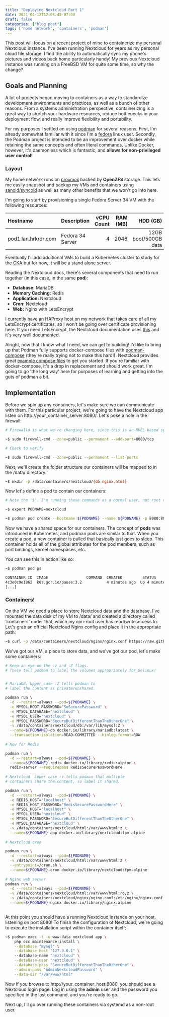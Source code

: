 ```yaml
---
title: "Deploying Nextcloud Part 1"
date: 2021-04-12T12:08:45-07:00
draft: false
categories: ["blog post"]
tags: ['home network', 'containers', 'podman']
---
```


This post will focus on a recent project of mine to containerize my personal Nextcloud instance. I've been running Nextcloud for years as my personal cloud file storage. I find the ability to automatically sync my phone's pictures and videos back home particularly handy! My previous Nextcloud instance was running on a FreeBSD VM for quite some time, so why the change? 

## Goals and Planning

A lot of projects began moving to containers as a way to standardize development environments and practices, as well as a bunch of other reasons. From a systems administration perspective, containerizing is a great way to stretch your hardware resources, reduce bottlenecks in your deployment flow, and really improve flexibility and portability. 

For my purposes I settled on using [podman](https://podman.io/) for several reasons. First, I'm already somewhat familiar with it since I'm a [fedora](https://getfedora.org/) linux user. Secondly, the Podman project is intended to be an improvement over docker while retaining the same concepts and often literal commands. Unlike Docker, however, it's daemonless which is fantastic, and **allows for non-privileged user control!** 

### Layout

My home network runs on [proxmox](https://www.proxmox.com/) backed by **OpenZFS** storage. This lets me easily snapshot and backup my VMs and containers using [sanoid/syncoid](https://github.com/jimsalterjrs/sanoid) as well as many other benefits that we won't go into here. 

I'm going to start by provisioning a single Fedora Server 34 VM with the following resources:

| Hostname            | Description      | vCPU Count | RAM (MB) | HDD (GB)             |
| :-------            | :----------      | ---------: | -------: | -------:             |
| pod1.lan.hrkrdr.com | Fedora 34 Server | 4          | 2048     | 12GB boot/500GB data |

Eventually I'll add additional VMs to build a Kubernetes cluster to study for the [CKA](https://training.linuxfoundation.org/certification/certified-kubernetes-administrator-cka/) but for now, it will be a stand alone server. 

Reading the Nextcloud docs, there's several components that need to run together (in this case, in the same **pod**):
- **Database:** MariaDB
- **Memory Caching:** Redis
- **Application:** Nextcloud
- **Cron:** Nextcloud
- **Web:** Nginx with LetsEncrypt

I currently have an [HAProxy](http://www.haproxy.org) host on my network that takes care of all my LetsEncrypt certificates, so I won't be going over certificate provisioning here. If you need LetsEncrypt, the Nextcloud documentation uses [this](https://github.com/nginx-proxy/docker-letsencrypt-nginx-proxy-companion) and it's very well documented. 

Alright, now that I know what I need, we can get to building! I'd like to bring up that Podman fully supports docker-compose files with [podman-compose](https://github.com/containers/podman-compose) (they're really trying not to make this hard!). Nextcloud provides great [example compose files](https://hub.docker.com/_/nextcloud#running-this-image-with-docker-compose) to get you started. If you're familiar with docker-compose, it's a drop in replacement and should work great. I'm going to go 'the long way' here for purposes of learning and getting into the guts of podman a bit. 

## Implementation

Before we spin up any containers, let's make sure we can communicate with them. For this particular project, we're going to have the Nextcloud app listen on http://your_container_server:8080/. Let's poke a hole in the firewall: 

```bash
# Firewalld is what we're changing here, since this is an RHEL based system. Debian/Ubuntu users will need to use UFW

~$ sudo firewall-cmd --zone=public --permanent --add-port=8080/tcp

# Check to verify

~$ sudo firewall-cmd --zone=public --permanent --list-ports

```

Next, we'll create the folder structure our containers will be mapped to in the /data/ directory: 

```bash
~$ mkdir -p /data/containers/nextcloud/{db,nginx,html}
```

Now let's define a pod to contain our containers: 

```bash
# Note the '$'. I'm running these commands as a normal user, not root or sudo. 

~$ export PODNAME=nextcloud

~$ podman pod create --hostname ${PODNAME} --name ${PODNAME} -p 8080:80

```

Now we have a shared space for our containers. The concept of **pods** was introduced in Kubernetes, and podman pods are similar to that. When you create a pod, a new container is pulled that basically just goes to sleep. This container holds all of the global attributes for the pod members, such as port bindings, kernel namespaces, etc. 

You can see this in action like so: 

```bash
~$ podman pod ps

CONTAINER ID  IMAGE                 COMMAND  CREATED         STATUS             PORTS                 NAMES
4c3e0c9e1862  k8s.gcr.io/pause:3.2           4 minutes ago  Up 4 minutes ago  0.0.0.0:8080->80/tcp  63f269df4b2a-infra
[...]

```

### Containers!
On the VM we need a place to store Nextcloud data and the database. I've mounted the data disk of my VM to /data/ and created a directory called 'containers' under that, which my non-root user has read/write access to. Let's grab an official Nextcloud Nginx config and place it in the appropriate path:

```bash
~$ curl -o /data/containers/nextcloud/nginx/nginx.conf https://raw.githubusercontent.com/nextcloud/docker/master/.examples/docker-compose/with-nginx-proxy/mariadb-cron-redis/fpm/web/nginx.conf
``` 

We've got our VM, a place to store data, and we've got our pod, let's make some containers: 

```bash
# Keep an eye on the :z and :Z flags. 
# These tell podman to label the volumes appropriately for Selinux!


# MariaDB. Upper case :Z tells podman to 
# label the content as private/unshared. 

podman run \
  -d --restart=always --pod=${PODNAME} \
  -e MYSQL_ROOT_PASSWORD="SoSecurePassword" \
  -e MYSQL_DATABASE="nextcloud" \
  -e MYSQL_USER="nextcloud" \
  -e MYSQL_PASSWORD="SecureButDifferentThanTheOtherOne" \
  -v /data/containers/nextcloud/db:/var/lib/mysql:Z \
  --name=${PODNAME}-db docker.io/library/mariadb:latest \
  --transaction-isolation=READ-COMMITTED --binlog-format=ROW
	
# Now for Redis

podman run \
  -d --restart=always --pod=${PODNAME} \
  --name=${PODNAME}-redis docker.io/library/redis:alpine \
  redis-server --requirepass RedisSecurePasswordHere
	
# Nextcloud. Lower case :z tells podman that multiple
# containers share the content, so label it shared.

podman run \
  -d --restart=always --pod=${PODNAME} \
  -e REDIS_HOST="localhost" \
  -e REDIS_HOST_PASSWORD="RedisSecurePasswordHere" \
  -e MYSQL_HOST="localhost" \
  -e MYSQL_USER="nextcloud" \
  -e MYSQL_PASSWORD="SecureButDifferentThanTheOtherOne" \
  -e MYSQL_DATABASE="nextcloud" \
  -v /data/containers/nextcloud/html:/var/www/html:z \
  --name=${PODNAME}-app docker.io/library/nextcloud:fpm-alpine
	
# Nextcloud cron

podman run \
  -d --restart=always --pod=${PODNAME} \
  -v /data/containers/nextcloud/html:/var/www/html:z \
  --entrypoint=/cron.sh \
  --name=${PODNAME}-cron docker.io/library/nextcloud:fpm-alpine
	
# Nginx web server
podman run \
  -d --restart=always --pod=${PODNAME} \
  -v /data/containers/nextcloud/html:/var/www/html:ro,z \
  -v /data/containers/nextcloud/nginx/nginx.conf:/etc/nginx/nginx.conf:ro,Z \
  --name=${PODNAME}-nginx docker.io/library/nginx:alpine
	
```

At this point you should have a running Nextcloud instance on your host, listening on port 8080! To finish the configuration of Nextcloud, we're going to execute the installation script within the container itself: 

```bash
~$ podman exec -t -u www-data nextcloud app \
	php occ maintenance:install \
	--database "mysql" \
	--database-host "127.0.0.1" \  
	--database-name "nextcloud" \
	--database-user "nextcloud" \
	--database-pass "SecureButDifferentThanTheOtherOne" \
	--admin-pass "AdminNextcloudPassword" \
	--data-dir "/var/www/html"
```

Now if you browse to http://your_container_host:8080, you should see a Nextcloud login page. Log in using the **admin** user and the password you specified in the last command, and you're ready to go. 

Next up, I'll go over running these containers via systemd as a non-root user. 
